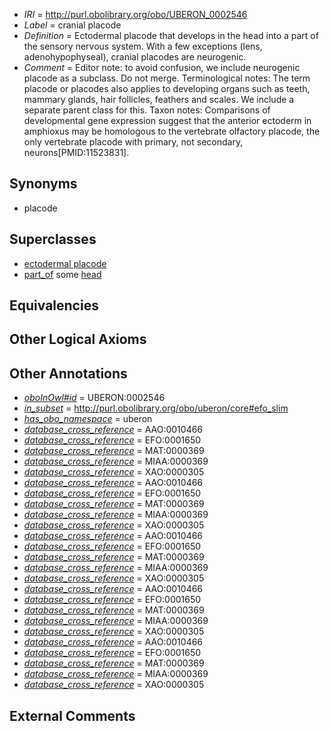  * *IRI* = http://purl.obolibrary.org/obo/UBERON_0002546
 * *Label* = cranial placode
 * *Definition* = Ectodermal placode that develops in the head into a part of the sensory nervous system. With a few exceptions (lens, adenohypophyseal), cranial placodes are neurogenic.
 * *Comment* = Editor note: to avoid confusion, we include neurogenic placode as a subclass. Do not merge. Terminological notes: The term placode or placodes also applies to developing organs such as teeth, mammary glands, hair follicles, feathers and scales. We include a separate parent class for this. Taxon notes: Comparisons of developmental gene expression suggest that the anterior ectoderm in amphioxus may be homologous to the vertebrate olfactory placode, the only vertebrate placode with primary, not secondary, neurons[PMID:11523831].

## Synonyms

 * placode

## Superclasses

 * [ectodermal placode](../../UBERON/85/UBERON_0005085.md)
 * [part_of](../../BFO/50/BFO_0000050.md) some [head](../../UBERON/33/UBERON_0000033.md)

## Equivalencies


## Other Logical Axioms


## Other Annotations

 * *[oboInOwl#id](../../id/oboInOwl#id.md)* = UBERON:0002546
 * *[in_subset](../../et/oboInOwl#inSubset.md)* = http://purl.obolibrary.org/obo/uberon/core#efo_slim
 * *[has_obo_namespace](../../ce/oboInOwl#hasOBONamespace.md)* = uberon
 * *[database_cross_reference](../../ef/oboInOwl#hasDbXref.md)* = AAO:0010466
 * *[database_cross_reference](../../ef/oboInOwl#hasDbXref.md)* = EFO:0001650
 * *[database_cross_reference](../../ef/oboInOwl#hasDbXref.md)* = MAT:0000369
 * *[database_cross_reference](../../ef/oboInOwl#hasDbXref.md)* = MIAA:0000369
 * *[database_cross_reference](../../ef/oboInOwl#hasDbXref.md)* = XAO:0000305
 * *[database_cross_reference](../../ef/oboInOwl#hasDbXref.md)* = AAO:0010466
 * *[database_cross_reference](../../ef/oboInOwl#hasDbXref.md)* = EFO:0001650
 * *[database_cross_reference](../../ef/oboInOwl#hasDbXref.md)* = MAT:0000369
 * *[database_cross_reference](../../ef/oboInOwl#hasDbXref.md)* = MIAA:0000369
 * *[database_cross_reference](../../ef/oboInOwl#hasDbXref.md)* = XAO:0000305
 * *[database_cross_reference](../../ef/oboInOwl#hasDbXref.md)* = AAO:0010466
 * *[database_cross_reference](../../ef/oboInOwl#hasDbXref.md)* = EFO:0001650
 * *[database_cross_reference](../../ef/oboInOwl#hasDbXref.md)* = MAT:0000369
 * *[database_cross_reference](../../ef/oboInOwl#hasDbXref.md)* = MIAA:0000369
 * *[database_cross_reference](../../ef/oboInOwl#hasDbXref.md)* = XAO:0000305
 * *[database_cross_reference](../../ef/oboInOwl#hasDbXref.md)* = AAO:0010466
 * *[database_cross_reference](../../ef/oboInOwl#hasDbXref.md)* = EFO:0001650
 * *[database_cross_reference](../../ef/oboInOwl#hasDbXref.md)* = MAT:0000369
 * *[database_cross_reference](../../ef/oboInOwl#hasDbXref.md)* = MIAA:0000369
 * *[database_cross_reference](../../ef/oboInOwl#hasDbXref.md)* = XAO:0000305
 * *[database_cross_reference](../../ef/oboInOwl#hasDbXref.md)* = AAO:0010466
 * *[database_cross_reference](../../ef/oboInOwl#hasDbXref.md)* = EFO:0001650
 * *[database_cross_reference](../../ef/oboInOwl#hasDbXref.md)* = MAT:0000369
 * *[database_cross_reference](../../ef/oboInOwl#hasDbXref.md)* = MIAA:0000369
 * *[database_cross_reference](../../ef/oboInOwl#hasDbXref.md)* = XAO:0000305

## External Comments

